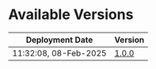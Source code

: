 # Available Versions

| Deployment Date | Version |
|-----------------|----------|
| 11:32:08, 08-Feb-2025 | [1.0.0](1.0.0/) |

